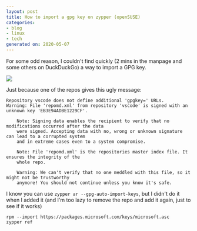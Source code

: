 ```yaml
---
layout: post
title: How to import a gpg key on zypper (openSUSE)
categories:
- blog
- linux
- tech
generated on: 2020-05-07
---
```

For some odd reason, I couldn't find quickly (2 mins in the manpage and some others on DuckDuckGo) a way to import a
GPG key.

![](https://media.giphy.com/media/L3pfVwbsJbrk4/giphy.gif)

Just because one of the repos gives this ugly message:

```
Repository vscode does not define additional 'gpgkey=' URLs.
Warning: File 'repomd.xml' from repository 'vscode' is signed with an unknown key 'EB3E94ADBE1229CF'.

    Note: Signing data enables the recipient to verify that no modifications occurred after the data
    were signed. Accepting data with no, wrong or unknown signature can lead to a corrupted system
    and in extreme cases even to a system compromise.

    Note: File 'repomd.xml' is the repositories master index file. It ensures the integrity of the
    whole repo.

    Warning: We can't verify that no one meddled with this file, so it might not be trustworthy
    anymore! You should not continue unless you know it's safe.
```

I know you can use `zypper ar --gpg-auto-import-keys`, but I didn't do it when I added it (and I'm too lazy to remove 
the repo and add it again, just to see if it works)

```
rpm --import https://packages.microsoft.com/keys/microsoft.asc
zypper ref
```

